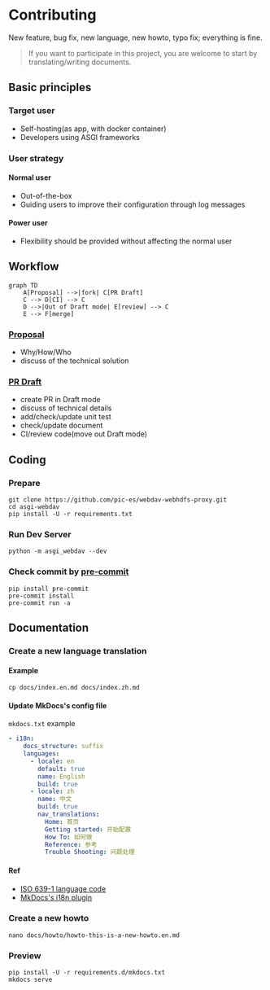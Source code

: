 # Contributing

New feature, bug fix, new language, new howto, typo fix; everything is fine.

> If you want to participate in this project, you are welcome to start by translating/writing documents.

## Basic principles

### Target user

- Self-hosting(as app, with docker container)
- Developers using ASGI frameworks

### User strategy

#### Normal user

- Out-of-the-box
- Guiding users to improve their configuration through log messages

#### Power user

- Flexibility should be provided without affecting the normal user

## Workflow

```mermaid
graph TD
    A[Proposal] -->|fork| C[PR Draft]
    C --> D[CI] --> C
    D -->|Out of Draft mode| E[review] --> C
    E --> F[merge]
```

### [Proposal](https://github.com/pic-es/webdav-webhdfs-proxy/issues)

- Why/How/Who
- discuss of the technical solution

### [PR Draft](https://github.com/pic-es/webdav-webhdfs-proxy/pulls)

- create PR in Draft mode
- discuss of technical details
- add/check/update unit test
- check/update document
- CI/review code(move out Draft mode)

## Coding

### Prepare

```shell
git clone https://github.com/pic-es/webdav-webhdfs-proxy.git
cd asgi-webdav
pip install -U -r requirements.txt
```

### Run Dev Server

```shell
python -m asgi_webdav --dev
```

### Check commit by [pre-commit](https://pre-commit.com/)

```shell
pip install pre-commit
pre-commit install
pre-commit run -a
```

## Documentation

### Create a new language translation

#### Example

```shell
cp docs/index.en.md docs/index.zh.md
```

#### Update MkDocs's config file

`mkdocs.txt` example

```yaml
- i18n:
    docs_structure: suffix
    languages:
      - locale: en
        default: true
        name: English
        build: true
      - locale: zh
        name: 中文
        build: true
        nav_translations:
          Home: 首页
          Getting started: 开始配置
          How To: 如何做
          Reference: 参考
          Trouble Shooting: 问题处理
```

#### Ref

- [ISO 639-1 language code](https://en.wikipedia.org/wiki/List_of_ISO_639-1_codes)
- [MkDocs's i18n plugin](https://github.com/ultrabug/mkdocs-static-i18n)

### Create a new howto

```shell
nano docs/howto/howto-this-is-a-new-howto.en.md
```

### Preview

```shell
pip install -U -r requirements.d/mkdocs.txt
mkdocs serve
```
